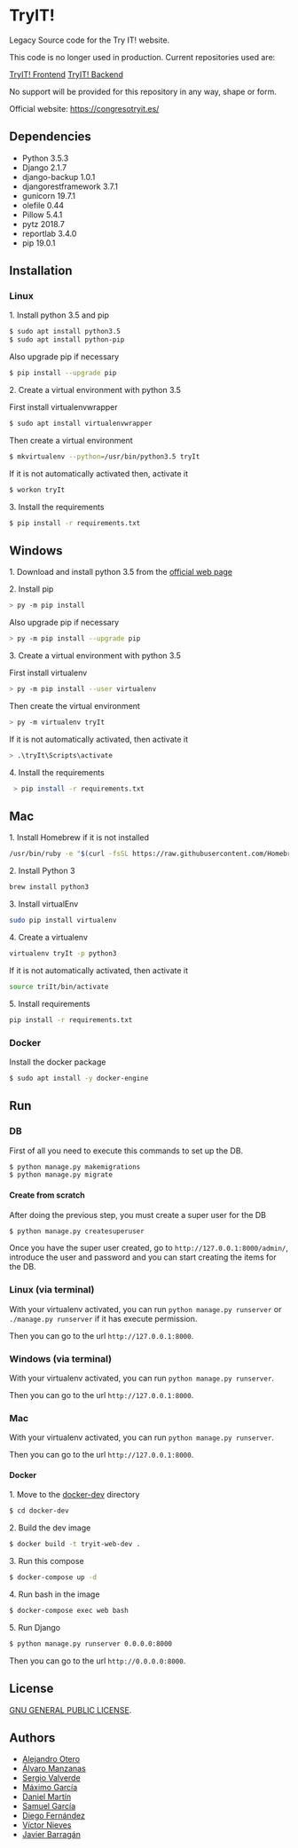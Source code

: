 # TryIT!
Legacy Source code for the Try IT! website.

This code is no longer used in production. Current repositories used are:

[TryIT! Frontend](https://github.com/DA-ETSIINF/tryit-frontend)
[TryIT! Backend](https://github.com/DA-ETSIINF/tryit-backend)

No support will be provided for this repository in any way, shape or form. 

Official website: https://congresotryit.es/

## Dependencies
- Python 3.5.3
- Django 2.1.7
- django-backup 1.0.1
- djangorestframework 3.7.1
- gunicorn 19.7.1
- olefile 0.44
- Pillow 5.4.1
- pytz 2018.7
- reportlab 3.4.0
- pip 19.0.1

## Installation
### Linux 
1\. Install python 3.5 and pip
```bash
$ sudo apt install python3.5
$ sudo apt install python-pip
```
Also upgrade pip if necessary
```bash
$ pip install --upgrade pip
```
2\. Create a virtual environment with python 3.5

First install virtualenvwrapper
```bash
$ sudo apt install virtualenvwrapper
```
Then create a virtual environment
```bash
$ mkvirtualenv --python=/usr/bin/python3.5 tryIt
```
If it is not automatically activated then, activate it
```bash
$ workon tryIt
```
3\. Install the requirements
```bash
$ pip install -r requirements.txt
```

## Windows 
1\. Download and install python 3.5 from the [official web page](https://www.python.org/downloads/windows/)

2\. Install pip
```bash
> py -m pip install
```
Also upgrade pip if necessary
```bash
> py -m pip install --upgrade pip
```
3\. Create a virtual environment with python 3.5

First install virtualenv
```bash
> py -m pip install --user virtualenv
```
Then create the virtual environment
```bash
> py -m virtualenv tryIt
```
If it is not automatically activated, then activate it
```bash
> .\tryIt\Scripts\activate
```
4\. Install the requirements
```bash
 > pip install -r requirements.txt
```
## Mac 
1\. Install Homebrew if it is not installed
```bash
/usr/bin/ruby -e "$(curl -fsSL https://raw.githubusercontent.com/Homebrew/install/master/install)"
```
2\. Install Python 3
```bash
brew install python3
```
3\. Install virtualEnv
```bash
sudo pip install virtualenv
```
4\. Create a virtualenv
```bash
virtualenv tryIt -p python3
```
If it is not automatically activated, then activate it
```bash
source triIt/bin/activate
```
5\. Install requirements
```bash
pip install -r requirements.txt
```
### Docker
Install the docker package
```bash
$ sudo apt install -y docker-engine
```
## Run
### DB
First of all you need to execute this commands to set up the DB.
```bash
$ python manage.py makemigrations
$ python manage.py migrate
```
#### Create from scratch
After doing the previous step, you must create a super user for the DB
```bash
$ python manage.py createsuperuser
```
Once you have the super user created, go to `http://127.0.0.1:8000/admin/`, introduce the user and password and you can start creating the items for the DB.
 
### Linux (via terminal)
With your virtualenv activated, you can run `python manage.py runserver` or `./manage.py runserver` if it has execute permission.

Then you can go to the url `http://127.0.0.1:8000`.

### Windows (via terminal)
With your virtualenv activated, you can run `python manage.py runserver`.

Then you can go to the url `http://127.0.0.1:8000`.

### Mac
With your virtualenv activated, you can run `python manage.py runserver`.

Then you can go to the url `http://127.0.0.1:8000`.
#### Docker
1\. Move to the [docker-dev](/docker-dev) directory
```bash
$ cd docker-dev
```
2\. Build the dev image 
```bash
$ docker build -t tryit-web-dev .
```
3\. Run this compose 
```bash
$ docker-compose up -d
```
4\. Run bash in the image 
```bash
$ docker-compose exec web bash
```
5\. Run Django
```bash
$ python manage.py runserver 0.0.0.0:8000
```
Then you can go to the url `http://0.0.0.0:8000`.
## License
[GNU GENERAL PUBLIC LICENSE](/LICENSE).

## Authors
- [Alejandro Otero](https://github.com/lexotero)
- [Álvaro Manzanas](https://github.com/alvarogtx300)
- [Sergio Valverde](https://github.com/svg153)
- [Máximo García](https://github.com/onmax)
- [Daniel Martín](https://github.com/mdmoreno)
- [Samuel García](https://github.com/samgh96)
- [Diego Fernández](https://github.com/diegofpb)
- [Víctor Nieves](https://github.com/VictorNS69)
- [Javier Barragán](https://github.com/JavierBH)
